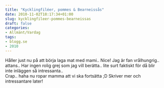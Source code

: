 ```yaml
---
title: "Kycklingfiléer, pommes & Bearneissås"
date: 2010-11-02T18:17:34+01:00
slug: kycklingfileer-pommes-bearneissas
draft: false
categories:
- Allmänt/Vardag
tags:
- blogg.se
- 2010
---
```

Håller just nu på att börja laga mat med mami.. Nice! Jag är fan vrålhungrig.. attans.. Har ingen rolig grej som jag vill berätta.. lite surt faktiskt för då blir inte inläggen så intressanta..  
Crap.. haha nu ropar mamma att vi ska fortsätta ;D Skriver mer och intressantare later!